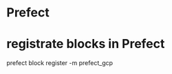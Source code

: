<!-- 
For installation Prefect i used requirements.txt file
in main folder also have two file - ingest_data_old.py and ingest_data_prefect.py. It is the same things but in second file we used Prefect
 -->


# Prefect
# registrate blocks in Prefect
prefect block register -m prefect_gcp